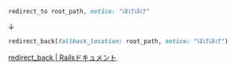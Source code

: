 ```rb
redirect_to root_path, notice: "ほげほげ"
```
↓
```rb
redirect_back(fallback_location: root_path, notice: "ほげほげ")
```

[redirect\_back \| Railsドキュメント](https://railsdoc.com/page/redirect_back)
